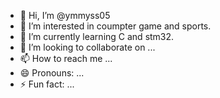 - 👋 Hi, I’m @ymmyss05
- 👀 I’m interested in coumpter game and sports.
- 🌱 I’m currently learning C and stm32.
- 💞️ I’m looking to collaborate on ...
- 📫 How to reach me ...
- 😄 Pronouns: ...
- ⚡ Fun fact: ...

<!---
ymmyss05/ymmyss05 is a ✨ special ✨ repository because its `README.md` (this file) appears on your GitHub profile.
You can click the Preview link to take a look at your changes.
--->
